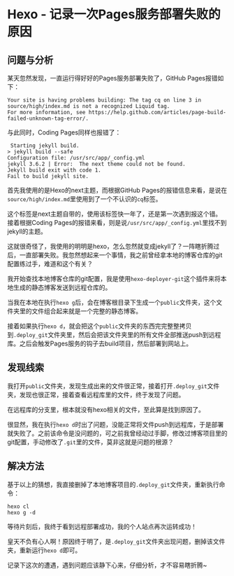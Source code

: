# Hexo - 记录一次Pages服务部署失败的原因

## 问题与分析

某天忽然发现，一直运行得好好的Pages服务部署失败了，GitHub Pages报错如下：
```
Your site is having problems building: The tag cq on line 3 in source/high/index.md is not a recognized Liquid tag.
For more information, see https://help.github.com/articles/page-build-failed-unknown-tag-error/. 
```

与此同时，Coding Pages同样也报错了：
```
 Starting jekyll build.
> jekyll build --safe
Configuration file: /usr/src/app/_config.yml
jekyll 3.6.2 | Error:  The next theme could not be found.
Jekyll build exit with code 1.
Fail to build jekyll site.
```

<!--more-->
首先我使用的是Hexo的next主题，而根据GitHub Pages的报错信息来看，是说在`source/high/index.md`里使用到了一个不认识的`cq`标签。

这个标签是next主题自带的，使用该标签快一年了，还是第一次遇到报这个错。接着根据Coding Pages的报错来看，则是说`/usr/src/app/_config.yml`里找不到jekyll的主题。

这就很奇怪了，我使用的明明是hexo，怎么忽然就变成jekyll了？一阵瞎折腾过后，一直部署失败。我忽然想起来一个事情，我之前曾经拿本地的博客仓库的git配置练过手，难道和这个有关？

我开始查找本地博客仓库的git配置，我是使用`hexo-deployer-git`这个插件来将本地生成的静态博客发送到远程仓库的。

当我在本地在执行`hexo g`后，会在博客根目录下生成一个`public`文件夹，这个文件夹里的文件组合起来就是一个完整的静态博客。

接着如果执行`hexo d`，就会把这个`public`文件夹的东西完完整整拷贝到`.deploy_git`文件夹里，然后会把该文件夹里的所有文件全部推送push到远程库。之后会触发Pages服务的钩子去build项目，然后部署到网站上。

## 发现线索

我打开`public`文件夹，发现生成出来的文件很正常，接着打开`.deploy_git`文件夹，发现也很正常，接着查看远程库里的文件，终于发现了问题。

在远程库的分支里，根本就没有hexo相关的文件，至此算是找到原因了。

很显然，我在执行`hexo d`时出了问题，没能正常将文件push到远程库，于是部署就失败了。之前该命令是没问题的，可之前我曾经动过手脚，修改过博客项目里的git配置，手动修改了`.git`里的文件，莫非这就是问题的根源？

## 解决方法

基于以上的猜想，我直接删掉了本地博客项目的`.deploy_git`文件夹，重新执行命令：
```
hexo cl
hexo g -d
```

等待片刻后，我终于看到远程部署成功，我的个人站点再次运转成功！

皇天不负有心人啊！原因终于明了，是`.deploy_git`文件夹出现问题，删掉该文件夹，重新运行`hexo d`即可。

记录下这次的遭遇，遇到问题应该静下心来，仔细分析，才不容易瞎折腾~
